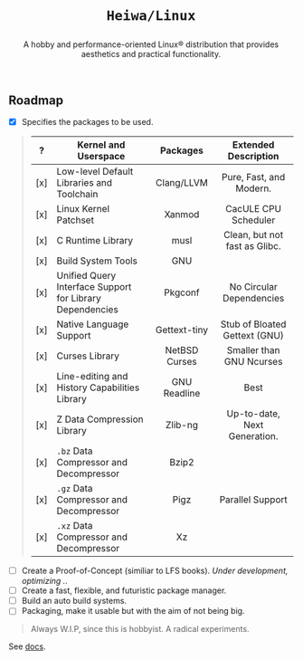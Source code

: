 # <p align="center">`Heiwa/Linux`</p>
<p align="center">A hobby and performance-oriented Linux® distribution that provides aesthetics and practical functionality.</p>

<br>

## Roadmap <img alt="" align="right" src="https://badges.pufler.dev/visits/heiwalinux/heiwa?style=flat-square&label=&color=000000&logo=GitHub&logoColor=white&labelColor=373e4d"/>
- [x] Specifies the packages to be used.
> |  ?  | Kernel and Userspace                                     | Packages                  | Extended Description          |
> |:---:|----------------------------------------------------------|:-------------------------:|:-----------------------------:|
> | [x] | Low-level Default Libraries and Toolchain                | Clang/LLVM                | Pure, Fast, and Modern.       |
> | [x] | Linux Kernel Patchset                                    | Xanmod                    | CacULE CPU Scheduler          |
> | [x] | C Runtime Library                                        | musl                      | Clean, but not fast as Glibc. |
> | [x] | Build System Tools                                       | GNU                       |                               |
> | [x] | Unified Query Interface Support for Library Dependencies | Pkgconf                   | No Circular Dependencies      |
> | [x] | Native Language Support                                  | Gettext-tiny              | Stub of Bloated Gettext (GNU) |
> | [x] | Curses Library                                           | NetBSD Curses             | Smaller than GNU Ncurses      |
> | [x] | Line-editing and History Capabilities Library            | GNU Readline              | Best                          |
> | [x] | Z Data Compression Library                               | Zlib-ng                   | Up-to-date, Next Generation.  |
> | [x] | `.bz` Data Compressor and Decompressor                   | Bzip2                     |                               |
> | [x] | `.gz` Data Compressor and Decompressor                   | Pigz                      | Parallel Support              |
> | [x] | `.xz` Data Compressor and Decompressor                   | Xz                        |                               |
- [ ] Create a Proof-of-Concept (similiar to LFS books). *Under development, optimizing ..*
- [ ] Create a fast, flexible, and futuristic package manager.
- [ ] Build an auto build systems.
- [ ] Packaging, make it usable but with the aim of not being big.
> Always W.I.P, since this is hobbyist. A radical experiments.

See [docs](./docs).
